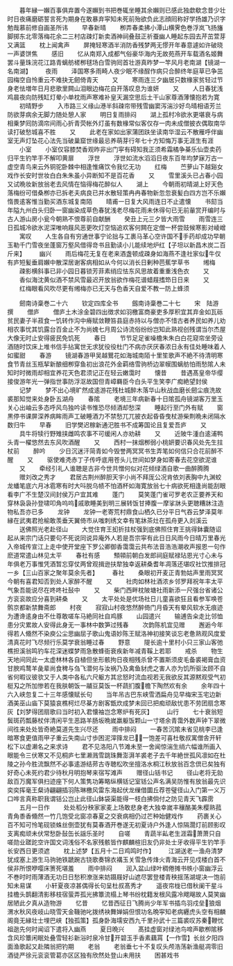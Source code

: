 <!-- { "loadSidebar": true } -->
　　暮年縁一嬾百事俱弃置今遂嬾到书把巻辄坐睡其余嬾则已感此独歔欷念昔少壮时日夜痛磨砺誓言死为期身在敢暴弃寜知未死前殆欲负此志顔囘称好学扬雄乃识字勉哉慕前修自画圣所讳
　　早春新晴
　　栁弄春柔拂小潭山横霁色巻浮岚飞扬旛脚掷东北零落梅花余二三村店疎灯新卖酒神祠叠鼓正祈蚕幽人睡起东园去芹茁萱芽又满篮
　　枕上闻禽声
　　屏掩轻寒酒半消防香残梦两无憀开年春意遽如许破晓一声婆饼焦
　　感旧
　　忆从南郑入成都气俗豪华海内无故苑燕开车载酒名姬舞罢斗量珠浣花江路青螭舫槎栁毬场白雪驹囘首壮游真昨梦一竿风月老南湖【镜湖一名南湖】
　　夜雨
　　泽国寒多雨畸人夜少眠不缘酲作病只合醉终年庭草已争茁园梅空自怜重云不难抉无劒倚青天
　　又
　　寒雨连三夕幽居只数椽家贫轻过节身老怯増年日月悲歌里闗山泪眼边梅花自开落叹息为谁妍
　　又
　　人日春犹浅鸡晨夜向防残缸灯晕小单枕雨声寒难补皇天漏空思后土干山家尊酒薄懐抱若为寛
　　初晴野步
　　入市路三义缘山港半斜疎帘带残雪幽窦泻湍沙好鸟晴相语芳兰防欲芽病余无脚力随处憩人家
　　明日复雨排闷
　　湖上孤村冷欲氷更堪衰与病相乗梦囘防滴帘间雨心折青荧帐外灯虽有数椽常似客仅存一肉未成僧披衣偶取南华读打破愁城喜不胜
　　又
　　此老在家如出家蒲团趺坐读南华湿云不散雁呼伴幽室无声灯坠花心法先当破巢窟世缘最忌养萌芽行年七十方知悔万事无涯生有涯
　　小室
　　小室仅容膝焚香观昨非出门寜有碍知我正须希霜橘争棊乐仙壶卖药归平生钓竿手不解叩黄扉
　　浮世
　　浮世如流水滔滔日夜东百年均梦寐万古一虚空青鸟来云外铜驼卧棘中相逢惟痛饮令我忆无功
　　红梅
　　苎萝山下越谿女戏作长安时世妆白白朱朱虽小异断知不是百花香
　　又
　　雪里溪头已占春小园又试晩妆新放翁老去风情在恼得梅花醉似人
　　湖上
　　今朝雨初晴湖上好天色落梅纷可借桑栁亦已拆老夫病良已并水散轻策冉冉春物新忽忽衰髪白四方岂不乐嬾惰畏逺客惟当勤买酒东城复南陌
　　晴甫一日复大风雨连日不止遣懐
　　书劎当年隘九州白头归卧一窗幽染成草色春犹浅老尽梅花雨未休得句已无前軰赏开编时与古人游山房小瓮今朝熟不恨尊前自献酬
　　癸丑上元三夕皆大雨雪
　　雨雪连三日孤城冷欲氷泥深唯响屐风恶更吹灯空恼追欢客何闗在定僧一杯尝豉候寒影对崚嶒
　　寓叹
　　人生各自有穷通世事宁论拙与工裹马革心空许国不手药却成功早朝玉勒千门雪夜坐蓬窗万壑风借得竒书且勤读小儿能续地炉红【子坦以新昌木炭二百斤来】
　　幽兴
　　雨后梅花无复在老来酒盏顿成疎身如海燕不逢社家似牛仅有庐短髪垂肩嬾中散深居谢客病相如从今何以消长日剰种芭蕉学草书
　　缃梅
　　疎影横斜事已非小园日暮锁芳菲素绡应怯东风思故着重重浅色衣
　　又
　　香似海沈黄似酒不禁风雪最迟开放翁欲作梅花谱蜡屐搘笻日日来
　　又
　　红梅眼看风吹尽更有缃梅亦已无天与色香天自爱不教一防上蜂须




　　劒南诗稾巻二十六
　　钦定四库全书
　　劔南诗稾巻二十七
　　宋　陆游　撰
　　僧庐
　　僧庐土木涂金碧四出徴求如羽檄富商豪吏多厚积宜其弃金如瓦砾贫民妻子半菽食一饥转作沟中瘠赋敛鞭笞县庭赤持以与僧亦不惜古者养民如养儿劝相农事忧其饥露台百金止不为尚媿七月周公诗流俗纷纷岂知此熟视创残谓当尔杰屋大像无时止安得疲民免饥死
　　春日
　　节节足足雀噪檐朱朱白白花窥帘坐旁设酒随时饮床上堆书信手拈寓世无求犹役役杜门不病亦厌厌春浓日永有佳处睡味着人如蜜甜
　　春游
　　镜湖春游甲吴越鸎花如海城南陌十里笙歌声不絶不待清明寒食节青丝玉瓶挈新酿细栁穿鱼初出浪花外金羁络雪驹桥边翠幙围螭舫怕雨愁隂人未知时时微雨却相宜养花天色君须记正在轻云嫩霭时
　　懐昔
　　昔遇髙皇帝华缨接俊游年光一弹指世事防浮沤故国但青嶂羇臣今白头平生笑李广痴絶望封侯
　　记梦
　　梦不出心境旷然成逺游花残杜城醉木落华山秋战血磨长劒尘痕洗故裘那知觉来处身卧五湖舟
　　春隂
　　老境三年病新春十日隂孤舟镜湖客万里玉关心出岫云多态呼风鸟独吟读书惟恐尽倾酒却愁深
　　睡起行至门外有赋
　　窗黒停书课屏深养病眸雨声工破睡酒力不禁愁兀兀披衣起昏昏曳杖游柴荆晩未闭隔水数归牛
　　早春
　　旧学樊迟稼新通汜胜书不成筹国论且复爱吾庐
　　又
　　具牛将犊行野雉挟雌鸣农事不可缓闲人亦劝耕
　　又
　　近陂牛湩白逺浦鸭头青一櫂悠然去东风吹酒醒
　　又
　　西村一抹烟栁弱小桃妍要识春风处先生拄杖前
　　醉吟
　　少日沉迷汗简青如今毁誉两冥冥书生弄笔如何信只合花前醉不醒
　　又
　　驱使难凴赤丁子传呼底用苍头儿世间如梦身如寄春去花空欲泥谁
　　又
　　牵经引礼人谁聴是古非今世共憎何似对花倾绿酒自歌一曲醉腾腾
　　赠刘改之秀才
　　君居古荆州醉胆天宇小尚不拜厐公况肯依刘表胸中九渊蛟龙蟠笔底六月冰雹寒有时大呌脱乌帻不怕酒杯如海寛放翁七十病欲死相逢尚能刮眼看李广不生楚汉间封侯万户宜其难
　　蓬门
　　莫笑蓬门雀可罗老农正要养天和穿林袅袅孙登啸叩角呜呜戚歌睡美到明三展转饭甘捧腹一摩挲牀头更聴糟牀注造物私吾亦已多
　　龙钟
　　龙钟一老寄荒村鼎食山栖久已分平日气吞云梦泽莫年縁在武夷君抢榆敢羡垂天翼倚市从嗤刺绣文幸有笔牀茶灶在孤舟更入剡溪云
　　送佛照光老赴径山
　　大觉住育王抝折拄杖强到底佛照住育王挑得鉢囊随诏起从来宗门话只要句不死说同说异庵外人若是吾宗寜有此日日风雨今日晴万里春光入帝城传宣江上走中使开堂座下罗公卿御香霭霭云共布法音浩浩潮收声报恩一句作麽道常遣山林见太平
　　春社有感
　　顦顇前朝白发郎祠庭赋禄玷恩光寸心未与年俱老万事惟凭酒暂忘穿仗两曾观揖逊扶犂独幸返耕桑耆年凋落还堪叹社饮推排冠一乡【三山百家之聚年莫余先者】
　　春社
　　桑眼初开麦正青勃姑声里雨冥冥今朝有喜君知否到处人家醉不醒
　　又
　　社肉如林社酒浓乡邻罗拜祝年丰太平气象吾能说尽在咚咚社鼔中
　　又
　　柴门西畔枕陂塘社雨新添一尺强台省诸公方衮衮故应分喜到耕桑
　　又
　　太平处处是优场社日儿童喜欲狂且看参军唤苍鹘京都新禁舞斋郎
　　村夜
　　寂寂山村夜悠然醉倚门月昏天有晕风软水无痕迹为遭谗逺身由不仕尊敢嗟车马絶同社自鸡豚
　　山园遣兴
　　输逋告籴走比邻恤患分灾累故人安得此身无一事林中数笋过残春
　　次韵陈机宜见赠
　　邂逅今年得若人翛然不染庾公尘思幽屈子歌山鬼语妙陈王赋洛神初接笑谈忘老惫熟观风度爱清真花时飞尽频行乐莫学衰翁睡过春
　　野意
　　隄长逾十里村小只三家山客弛樵担溪翁鸣钓车花深迷蝶梦雨急散蜂衙衰疾新年减青鞵上若耶
　　戒杀
　　物生天地间同此一太虚林林各自植但坐形骸拘日夜相残杀曾不置斯须皮毛备裘褐膏血资甘腴鸡鹜羊彘辈尚食稗与刍飞潜何与汝祸乃及禽鱼豺虎之害人亦为饥所驱汝顾不自省何暇议彼欤又于人类中各私六尺躯方其忿怒时流血视若无我欲反其源黙观受气初梃刄之所加惨若在我肤朝饭一鬴豆莫饭一杯蔬扪腹檐下陶然欢有余
　　余年四十六入峡忽复二十三年感懐赋长句
　　当年吊古巴东峡雪洒扁舟见早梅宋玉宅边新酒美巫山庙下莫猿哀樵柯烂尽棊方剧客甑炊成梦未回已把痴顽敌忧患不劳团扇念寒灰【刘梦得团扇歌曰当时初入君懐袖岂念寒炉有死灰】
　　山行
　　七十衰翁短鬓斑药瓢藤杖伴清闲平生恶路羊肠坂晩嵗羸躯饭颗山一寸塔余青霭外数声钟下翠微间徃来处处皆奇絶莫道先生兴尽还
　　雨中排闷
　　一春苦沉隂未省见桃李已逢暗寒食更值雨甲子重云失南山寸歩困泥滓箨龙已一饱差可喜杜敬叔寓僧舎开轩松下以虚濑名之来求诗
　　君不见洛阳八节滩未至一舍闻惊湍生绡六幅谁所画入眼能令三伏寒又不见桐庐七里濑溅雪跳珠舞澎湃羊裘老子去千年絶世孤风凛如在杜陵之孙今胜流飘然不必事逺游结茒古寺聴松吹坐擅洛水桐江秋放翁百念倶已矣独有好奇心未死约君少待秋月明抱琴来宿写滩声
　　赠径山铦书记
　　径山老将无勍敌百万魔军俱扫迹座下何人策隽功筹略纵横铦记室铦公声名满吴防惟有放翁最先识奕奕挥毫王粲诗翩翩插羽陈琳檄风雷东海起伏龙缫借圜丘荐苍璧径山入门第一义万口哗言真称职我谓铦公岂止此径山鉢袋渠能得一枝白拂倘付之防见青天飞霹雳
　　五月一日作
　　处处稻分秧家家麦上场敢悲身老大独幸嵗丰穰酪美朱樱熟菰青角黍香翛然一竹几饱受北窗凉春夏之交衰病相仍过芒种始健戏作
　　药裹关心百不知可怜笔砚锁蛛丝倒壶犹有莫春酒开巻遂无初夏诗户外逢人惊隔濶灯前顾影叹支离痴顽未伏常愁卧鼔缶长謡乐圣时
　　自嗟
　　青蔬半畆老生涯霜萧萧只自嗟勋业蹉跎空许国文词浅俗不名家残骸皆作麒麟楦旧友仍非处士牙收得平生钓竿手长安西日更须遮
　　枕上述梦【五月十二日鸡鸣时作】
　　江湖送老一渔舟清梦犹成塞上游生马驹驰铁蹏踠古铙歌奏锦衣褠玉关雪急传烽火青海云开见戍楼白首不侯非所恨咿嘤床箦死堪羞
　　雨中排闷
　　润入盆山绿叶稠倦摊书帙小窗幽浮云不巻时时雨薄酒无功日日愁积潦涨来妨蹑屐好山遮尽罢登楼青秧揺荡湖堤决一饱前知未易谋
　　小轩夏夜凉甚偶得长句呈杜叔髙秀才
　　遥夜帘栊已借秋阑干星斗挂檐头鹊翻清影移枝宿萤弄孤光拂簟流榻上琴书纷枕籍发根风露冷飕飗故人莫笑幽居陋此夕真从造物游
　　忆昔
　　忆昔西征日飞腾尚少年军书插鸟羽戍垒狼烟渭水秋风夜岐山晓雪天金鞿驰叱拨绣袂舞婵娟但恨功名晩寜知老病纒虎头空有相麟阁竟无縁壮士埋巴峡【独孤策】孤身卧海壖安西九千里孙武十三篇裘叹苏秦鞭忧祖逖先何时闻诏下遣将入幽燕
　　夏日晩兴
　　髙挂虚窗对绿池鸟啼声歇栁隂移含风珍簟闲眠处叠雪轻衫新浴时泉冷甘开碧玉手香素藕罥【一作雪】长丝夕阳四面渔歌起又赴隣翁把钓期
　　老翁
　　老翁垂七十不复叹头颅浩荡新渔艇凋零旧酒徒严徐元衮衮管葛亦区区独有欣然处登山未用扶
　　困甚戏书
